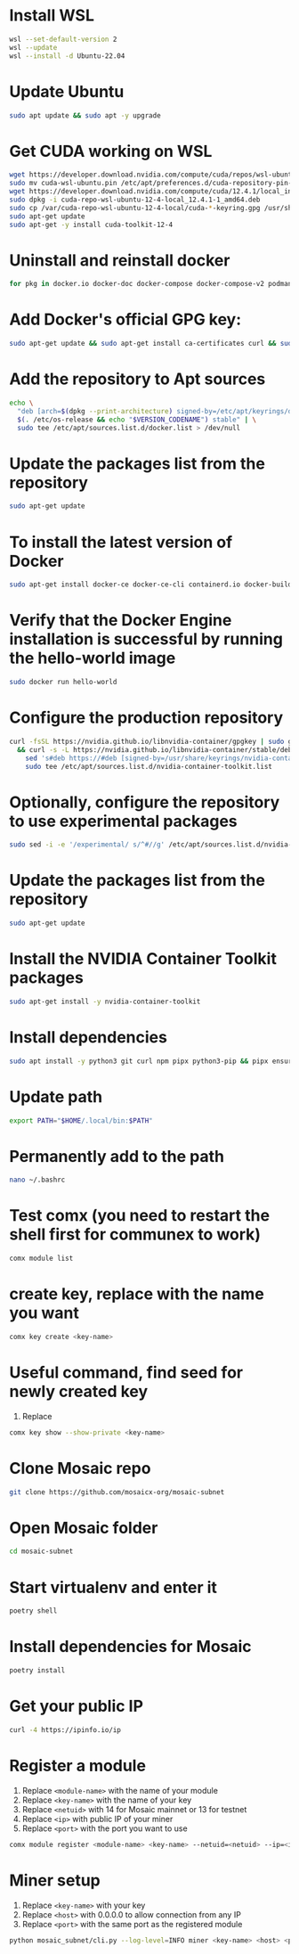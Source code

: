 # Install WSL
```sh
wsl --set-default-version 2
wsl --update
wsl --install -d Ubuntu-22.04 
```

# Update Ubuntu
```sh
sudo apt update && sudo apt -y upgrade
```

# Get CUDA working on WSL
```sh
wget https://developer.download.nvidia.com/compute/cuda/repos/wsl-ubuntu/x86_64/cuda-wsl-ubuntu.pin
sudo mv cuda-wsl-ubuntu.pin /etc/apt/preferences.d/cuda-repository-pin-600
wget https://developer.download.nvidia.com/compute/cuda/12.4.1/local_installers/cuda-repo-wsl-ubuntu-12-4-local_12.4.1-1_amd64.deb
sudo dpkg -i cuda-repo-wsl-ubuntu-12-4-local_12.4.1-1_amd64.deb
sudo cp /var/cuda-repo-wsl-ubuntu-12-4-local/cuda-*-keyring.gpg /usr/share/keyrings/
sudo apt-get update
sudo apt-get -y install cuda-toolkit-12-4
```

# Uninstall and reinstall docker
```sh
for pkg in docker.io docker-doc docker-compose docker-compose-v2 podman-docker containerd runc; do sudo apt-get remove $pkg; done
```

# Add Docker's official GPG key:
```sh
sudo apt-get update && sudo apt-get install ca-certificates curl && sudo install -m 0755 -d /etc/apt/keyrings && sudo curl -fsSL https://download.docker.com/linux/ubuntu/gpg -o /etc/apt/keyrings/docker.asc && sudo chmod a+r /etc/apt/keyrings/docker.asc
```

# Add the repository to Apt sources
```sh
echo \
  "deb [arch=$(dpkg --print-architecture) signed-by=/etc/apt/keyrings/docker.asc] https://download.docker.com/linux/ubuntu \
  $(. /etc/os-release && echo "$VERSION_CODENAME") stable" | \
  sudo tee /etc/apt/sources.list.d/docker.list > /dev/null
```

# Update the packages list from the repository
```sh
sudo apt-get update
```

# To install the latest version of Docker
```sh
sudo apt-get install docker-ce docker-ce-cli containerd.io docker-buildx-plugin docker-compose-plugin -y
```


# Verify that the Docker Engine installation is successful by running the hello-world image
```sh
sudo docker run hello-world
```


# Configure the production repository
```sh
curl -fsSL https://nvidia.github.io/libnvidia-container/gpgkey | sudo gpg --dearmor -o /usr/share/keyrings/nvidia-container-toolkit-keyring.gpg \
  && curl -s -L https://nvidia.github.io/libnvidia-container/stable/deb/nvidia-container-toolkit.list | \
    sed 's#deb https://#deb [signed-by=/usr/share/keyrings/nvidia-container-toolkit-keyring.gpg] https://#g' | \
    sudo tee /etc/apt/sources.list.d/nvidia-container-toolkit.list
```


# Optionally, configure the repository to use experimental packages
```sh
sudo sed -i -e '/experimental/ s/^#//g' /etc/apt/sources.list.d/nvidia-container-toolkit.list
```


# Update the packages list from the repository
```sh
sudo apt-get update
```


# Install the NVIDIA Container Toolkit packages
```sh
sudo apt-get install -y nvidia-container-toolkit
```


# Install dependencies
```sh
sudo apt install -y python3 git curl npm pipx python3-pip && pipx ensurepath && pipx install poetry && pip install communex && sudo npm install pm2 -g
```


# Update path
```sh
export PATH="$HOME/.local/bin:$PATH"
```


# Permanently add to the path
```sh
nano ~/.bashrc 
```


# Test comx (you need to restart the shell first for communex to work)
```sh
comx module list
```


# create key, replace <key-name> with the name you want
```sh
comx key create <key-name>
```


# Useful command, find seed for newly created key
1. Replace <key-name>

```sh
comx key show --show-private <key-name>
```


# Clone Mosaic repo
```sh
git clone https://github.com/mosaicx-org/mosaic-subnet
```

# Open Mosaic folder
```sh
cd mosaic-subnet
```

# Start virtualenv and enter it
```sh
poetry shell
```

# Install dependencies for Mosaic
```sh
poetry install
```

# Get your public IP
```sh
curl -4 https://ipinfo.io/ip
```

# Register a module
1. Replace ```<module-name>``` with the name of your module
2. Replace ```<key-name>``` with the name of your key
3. Replace ```<netuid>``` with 14 for Mosaic mainnet or 13 for testnet
4. Replace ```<ip>``` with public IP of your miner
5. Replace ```<port>``` with the port you want to use

```sh
comx module register <module-name> <key-name> --netuid=<netuid> --ip=<ip> --port=<port>
```

# Miner setup
1. Replace ```<key-name>``` with your key
2. Replace ```<host>``` with 0.0.0.0 to allow connection from any IP
3. Replace ```<port>``` with the same port as the registered module

```sh
python mosaic_subnet/cli.py --log-level=INFO miner <key-name> <host> <port>
```




















